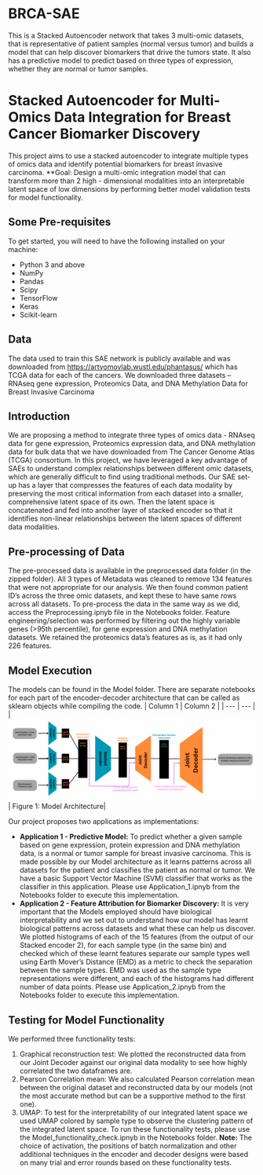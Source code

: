 # BRCA-SAE
This is a Stacked Autoencoder network that takes 3 multi-omic datasets, that is representative of patient samples (normal versus tumor) and builds a model that can help discover biomarkers that drive the tumors state. It also has a predictive model to predict based on three types of expression, whether they are normal or tumor samples. 

# Stacked Autoencoder for Multi-Omics Data Integration for Breast Cancer Biomarker Discovery
This project aims to use a stacked autoencoder to integrate multiple types of omics data and identify potential biomarkers for breast invasive carcinoma. 
**Goal: Design a multi-omic integration model that can transform more than 2 high - dimensional modalities into an interpretable latent space of low dimensions by performing better model validation tests for model functionality.
## Some Pre-requisites
To get started, you will need to have the following installed on your machine: 
- Python 3 and above 
- NumPy
- Pandas
- Scipy
- TensorFlow
- Keras 
- Scikit-learn
## Data
The data used to train this SAE network is publicly available and was downloaded from https://artyomovlab.wustl.edu/phantasus/ which has TCGA data for each of the cancers. We downloaded three datasets – RNAseq gene expression, Proteomics Data, and DNA Methylation Data for Breast Invasive Carcinoma
## Introduction
We are proposing a method to integrate three types of omics data - RNAseq data for gene expression, Proteomics expression data, and DNA methylation data for bulk data that we have downloaded from The Cancer Genome Atlas (TCGA) consortium. In this project, we have leveraged a key advantage of SAEs to understand complex relationships between different omic datasets, which are generally difficult to find using traditional methods. Our SAE set-up has a layer that compresses the features of each data modality by preserving the most critical information from each dataset into a smaller, comprehensive latent space of its own. Then the latent space is concatenated and fed into another layer of stacked encoder so that it identifies non-linear relationships between the latent spaces of different data modalities.
## Pre-processing of Data
The pre-processed data is available in the preprocessed data folder (in the zipped folder). All 3 types of Metadata was cleaned to remove 134 features that were not appropriate for our analysis. We then found common patient ID’s across the three omic datasets, and kept these to have same rows across all datasets. To pre-process the data in the same way as we did, access the Preprocessing.ipnyb file in the Notebooks folder.
Feature engineering/selection was performed by filtering out the highly variable genes (>95th percentile), for gene expression and DNA methylation datasets. We retained the proteomics data’s features as is, as it had only 226 features. 

## Model Execution
The models can be found in the Model folder. There are separate notebooks for each part of the encoder-decoder architecture that can be called as sklearn objects while compiling the code. 
| Column 1 | Column 2 |
| --- | --- |
| ![Alt text](/model_architecture.png  "SAE-network") | Figure 1: Model Architecture|


Our project proposes two applications as implementations:
-	**Application 1 - Predictive Model:** To predict whether a given sample based on gene expression, protein expression and DNA methylation data, is a normal or tumor sample for breast invasive carcinoma. This is made possible by our Model architecture as it learns patterns across all datasets for the patient and classifies the patient as normal or tumor. We have a basic Support Vector Machine (SVM) classifier that works as the classifier in this application. Please use Application_1.ipnyb from the Notebooks folder to execute this implementation.
-	**Application 2 - Feature Attribution for Biomarker Discovery:** It is very important that the Models employed should have biological interpretability and we set out to understand how our model has learnt biological patterns across datasets and what these can help us discover. We plotted histograms of each of the 15 features (from the output of our Stacked encoder 2), for each sample type (in the same bin) and checked which of these learnt features separate our sample types well using Earth Mover’s Distance (EMD) as a metric to check the separation between the sample types. EMD was used as the sample type representations were different, and each of the histograms had different number of data points. Please use Application_2.ipnyb from the Notebooks folder to execute this implementation.

## Testing for Model Functionality
We performed three functionality tests:
1.	Graphical reconstruction test: We plotted the reconstructed data from our Joint Decoder against our original data modality to see how highly correlated the two dataframes are.
2.	Pearson Correlation mean: We also calculated Pearson correlation mean between the original dataset and reconstructed data by our models (not the most accurate method but can be a supportive method to the first one).
3.	UMAP: To test for the interpretability of our integrated latent space we used UMAP colored by sample type to observe the clustering pattern of the integrated latent space.
To run these functionality tests, please use the Model_functionality_check.ipnyb in the Notebooks folder.
**Note:** The choice of activation, the positions of batch normalization and other additional techniques in the encoder and decoder designs were based on many trial and error rounds based on these functionality tests.

